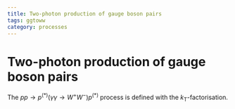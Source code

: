 ```yaml
---
title: Two-photon production of gauge boson pairs
tags: ggtoww
category: processes
---
```


# Two-photon production of gauge boson pairs

The $pp \rightarrow p^{(\ast)}(\gamma\gamma \rightarrow W^+W^-)p^{(\ast)}$ process is defined with the $k _ {\mathrm T}$-factorisation.

